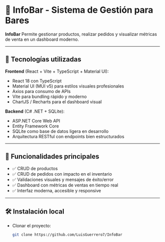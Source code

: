 # 🧪 InfoBar - Sistema de Gestión para Bares

**InfoBar** Permite gestionar productos, realizar pedidos y visualizar métricas de venta en un dashboard moderno.

---

## 🚀 Tecnologías utilizadas

**Frontend** (React + Vite + TypeScript + Material UI):
- React 18 con TypeScript
- Material UI (MUI v5) para estilos visuales profesionales
- Axios para consumo de APIs
- Vite para bundling rápido y moderno
- ChartJS / Recharts para el dashboard visual

**Backend** (C# .NET + SQLite):
- ASP.NET Core Web API
- Entity Framework Core
- SQLite como base de datos ligera en desarrollo
- Arquitectura RESTful con endpoints bien estructurados

---

## 🧩 Funcionalidades principales

- ✅ CRUD de productos
- ✅ CRUD de pedidos con impacto en el inventario
- ✅ Validaciones visuales y mensajes de éxito/error
- ✅ Dashboard con métricas de ventas en tiempo real
- ✅ Interfaz moderna, accesible y responsive

---

## 🛠️ Instalación local

- Clonar el proyecto:
   ```bash
   git clone https://github.com/LuisGuerrero7/InfoBar
